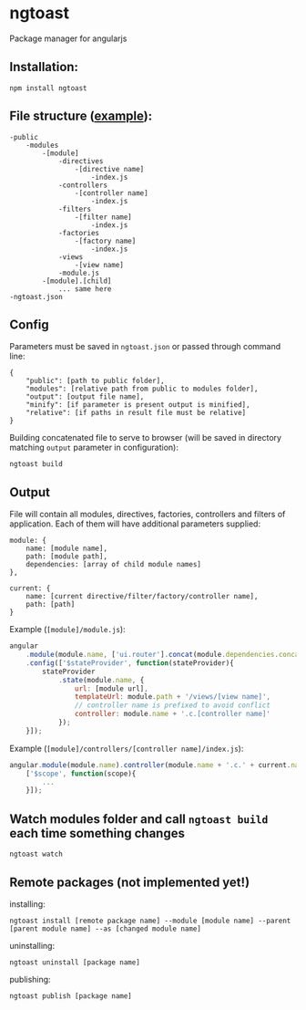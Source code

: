 # ngtoast

Package manager for angularjs

## Installation:

    npm install ngtoast

## File structure ([example](https://github.com/karaxuna/ngtoast-example)):

    -public
        -modules
            -[module]
                -directives
                    -[directive name]
                        -index.js
                -controllers
                    -[controller name]
                        -index.js
                -filters
                    -[filter name]
                        -index.js
                -factories
                    -[factory name]
                        -index.js
                -views
                    -[view name]
                -module.js
            -[module].[child]
                ... same here
    -ngtoast.json
    
## Config

Parameters must be saved in `ngtoast.json` or passed through command line:

    {
    	"public": [path to public folder],
        "modules": [relative path from public to modules folder],
        "output": [output file name],
        "minify": [if parameter is present output is minified],
        "relative": [if paths in result file must be relative]
    }
    
Building concatenated file to serve to browser (will be saved in directory matching `output` parameter in configuration):

    ngtoast build

## Output

File will contain all modules, directives, factories, controllers and filters of application. Each of them will have additional parameters supplied:

    module: {
        name: [module name],
        path: [module path],
        dependencies: [array of child module names]
    },
    
    current: {
        name: [current directive/filter/factory/controller name],
        path: [path]
    }
    
Example (`[module]/module.js`):

```javascript
angular
    .module(module.name, ['ui.router'].concat(module.dependencies.concat))
    .config(['$stateProvider', function(stateProvider){
        stateProvider
            .state(module.name, {
                url: [module url],
                templateUrl: module.path + '/views/[view name]',
                // controller name is prefixed to avoid conflict
                controller: module.name + '.c.[controller name]'
            });
    }]);
```
        
Example (`[module]/controllers/[controller name]/index.js`):

```javascript
angular.module(module.name).controller(module.name + '.c.' + current.name,
    ['$scope', function(scope){
        ...
    }]);
```

## Watch modules folder and call `ngtoast build` each time something changes

    ngtoast watch

## Remote packages (not implemented yet!)

installing:

    ngtoast install [remote package name] --module [module name] --parent [parent module name] --as [changed module name]

uninstalling:

    ngtoast uninstall [package name]

publishing:

    ngtoast publish [package name]
